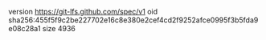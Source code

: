 version https://git-lfs.github.com/spec/v1
oid sha256:455f5f9c2be227702e16c8e380e2cef4cd2f9252afce0995f3b5fda9e08c28a1
size 4936
